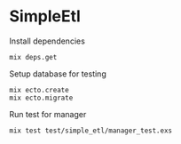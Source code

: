 # SimpleEtl

Install dependencies
  ```
  mix deps.get
  ```

Setup database for testing
  ```
  mix ecto.create
  mix ecto.migrate
  ```

Run test for manager
  ```
  mix test test/simple_etl/manager_test.exs
  ```
		